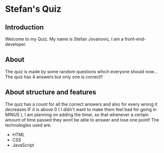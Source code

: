 # Stefan's Quiz

## Introduction 
Welcome to my Quiz. My name is Stefan Jovanovic, I am a front-end-developer.

## About
The quiz is made by some random questions which everyone should now... The quiz has 4 answers but only one is correct!! 

## About structure and features
The quiz has a count for all the correct answers and also for every wrong it decreases IF it is above 0 ( I didn't want to make them feel bad for going in MINUS ), I am planning on adding the timer, so that whenever a certain amount of time passed they wont be able to answer and lose one point!
The technologies used are: 
- HTML
- CSS
- JavaScript


